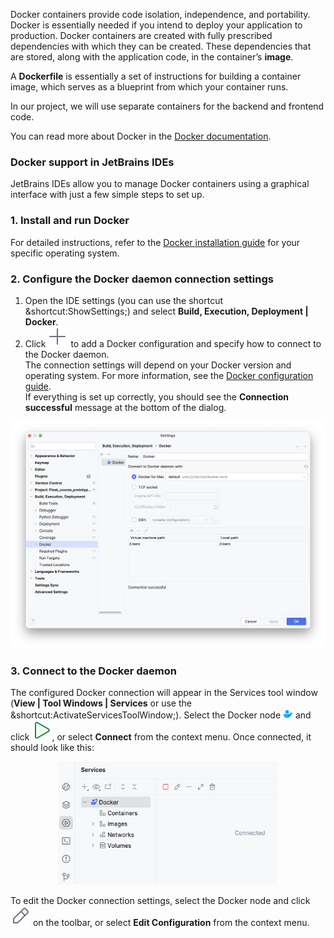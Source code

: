 Docker containers provide code isolation, independence, and portability. Docker is essentially needed
if you intend to deploy your application to production. Docker containers are created with fully prescribed
dependencies with which they can be created. These dependencies that are stored, along with the application code,
in the container’s **image**.

A **Dockerfile** is essentially a set of instructions for building a container image, which serves as a blueprint from which your container runs.

In our project, we will use separate containers for the backend and frontend code.

You can read more about Docker in the [Docker documentation](https://docs.docker.com/).

### Docker support in JetBrains IDEs
JetBrains IDEs allow you to manage Docker containers using a graphical interface with just a few simple steps to set up.

### 1. Install and run Docker
For detailed instructions, refer to the [Docker installation guide](https://docs.docker.com/engine/install/) for your specific operating system.

### 2. Configure the Docker daemon connection settings

1. Open the IDE settings (you can use the shortcut &shortcut:ShowSettings;) and select **Build, Execution, Deployment | Docker**.
2. Click ![](images/add.svg) to add a Docker configuration and specify how to connect to the Docker daemon.  
   The connection settings will depend on your Docker version and operating system. For more information, see the [Docker configuration guide](https://www.jetbrains.com/help/pycharm/settings-docker.html).  
   If everything is set up correctly, you should see the **Connection successful** message at the bottom of the dialog.

![](images/settings_docker.png)

### 3. Connect to the Docker daemon
The configured Docker connection will appear in the Services tool window (**View | Tool Windows | Services** or use the &shortcut:ActivateServicesToolWindow;). 
Select the Docker node ![](images/docker.png) and click ![](images/run.svg), or select **Connect** from the context menu. Once connected, it should look like this:
<div style="text-align:center;"><img src="images/services.png" style="width:70%;" alt="Run MyRunConfig"></div>

To edit the Docker connection settings, select the Docker node and click ![](images/edit.svg) on the toolbar, or select **Edit Configuration** from the context menu.

<style>
img {
  display: inline !important;
}
</style>

